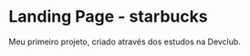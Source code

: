 <h1> Landing Page - starbucks </h1>
<p>Meu primeiro projeto, criado através dos estudos na Devclub.</p>



